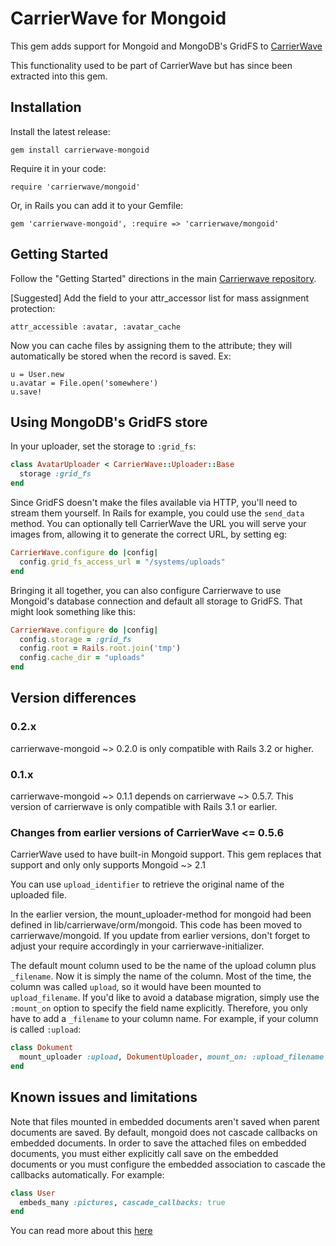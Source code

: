 # CarrierWave for Mongoid

This gem adds support for Mongoid and MongoDB's GridFS to
[CarrierWave](https://github.com/jnicklas/carrierwave/)

This functionality used to be part of CarrierWave but has since been extracted
into this gem.

## Installation

Install the latest release:

    gem install carrierwave-mongoid

Require it in your code:

    require 'carrierwave/mongoid'

Or, in Rails you can add it to your Gemfile:

    gem 'carrierwave-mongoid', :require => 'carrierwave/mongoid'

## Getting Started

Follow the "Getting Started" directions in the main
[Carrierwave repository](https://raw.github.com/jnicklas/carrierwave/).

[Suggested] Add the field to your attr_accessor list for mass assignment
protection:

    attr_accessible :avatar, :avatar_cache

Now you can cache files by assigning them to the attribute; they will
automatically be stored when the record is saved. Ex:

    u = User.new
    u.avatar = File.open('somewhere')
    u.save!

## Using MongoDB's GridFS store

In your uploader, set the storage to `:grid_fs`:

```ruby
class AvatarUploader < CarrierWave::Uploader::Base
  storage :grid_fs
end
```

Since GridFS doesn't make the files available via HTTP, you'll need to stream
them yourself. In Rails for example, you could use the `send_data` method. You
can optionally tell CarrierWave the URL you will serve your images from,
allowing it to generate the correct URL, by setting eg:

```ruby
CarrierWave.configure do |config|
  config.grid_fs_access_url = "/systems/uploads"
end
```

Bringing it all together, you can also configure Carrierwave to use Mongoid's
database connection and default all storage to GridFS. That might look something
like this:

```ruby
CarrierWave.configure do |config|
  config.storage = :grid_fs
  config.root = Rails.root.join('tmp')
  config.cache_dir = "uploads"
end
```

## Version differences

### 0.2.x

carrierwave-mongoid ~> 0.2.0 is only compatible with Rails 3.2 or higher.

### 0.1.x

carrierwave-mongoid ~> 0.1.1 depends on carrierwave ~> 0.5.7. This version of
carrierwave is only compatible with Rails 3.1 or earlier.

### Changes from earlier versions of CarrierWave <= 0.5.6

CarrierWave used to have built-in Mongoid support. This gem replaces that
support and only only supports Mongoid ~> 2.1

You can use `upload_identifier` to retrieve the original name of the uploaded file.

In the earlier version, the mount_uploader-method for mongoid had been defined
in lib/carrierwave/orm/mongoid. This code has been moved to
carrierwave/mongoid. If you update from earlier versions, don't forget to adjust
your require accordingly in your carrierwave-initializer.

The default mount column used to be the name of the upload column plus
`_filename`. Now it is simply the name of the column. Most of the time, the
column was called `upload`, so it would have been mounted to `upload_filename`.
If you'd like to avoid a database migration, simply use the `:mount_on` option
to specify the field name explicitly. Therefore, you only have to add a
`_filename` to your column name. For example, if your column is called
`:upload`:

```ruby
class Dokument
  mount_uploader :upload, DokumentUploader, mount_on: :upload_filename
end
```

## Known issues and limitations

Note that files mounted in embedded documents aren't saved when parent documents
are saved. By default, mongoid does not cascade callbacks on embedded
documents. In order to save the attached files on embedded documents, you must
either explicitly call save on the embedded documents or you must configure the
embedded association to cascade the callbacks automatically. For example:

```ruby
class User
  embeds_many :pictures, cascade_callbacks: true
end
```

You can read more about this [here](https://github.com/jnicklas/carrierwave/issues#issue/81)

